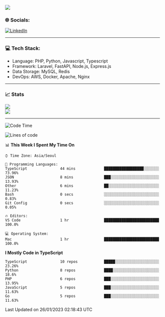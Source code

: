 <!--[![](https://visitcount.itsvg.in/api?id=jin-wk&icon=7&color=12)](https://visitcount.itsvg.in)-->
<!--[![Hits](https://hits.seeyoufarm.com/api/count/incr/badge.svg?url=https%3A%2F%2Fgithub.com%2Fjin-wk&count_bg=%235F625C&title_bg=%23555555&icon=github.svg&icon_color=%23E7E7E7&title=Hits&edge_flat=false)](https://hits.seeyoufarm.com)-->
![](https://komarev.com/ghpvc/?username=jin-wk&color=lightgrey&style=for-the-badge)

### 🌐 Socials:
[![LinkedIn](https://img.shields.io/badge/LinkedIn-%230077B5.svg?logo=linkedin&logoColor=white)](https://linkedin.com/in/jinwook-lee-242625241) 

---

### 💻 Tech Stack:
  - Language: PHP, Python, Javascript, Typescript
  - Framework: Laravel, FastAPI, Node.js, Express.js
  - Data Storage: MySQL, Redis
  - DevOps: AWS, Docker, Apache, Nginx

---

### 📈 Stats
![](https://github-readme-stats.vercel.app/api?username=jin-wk&theme=dark&hide_border=true&include_all_commits=true&count_private=true)<br/>
![](https://github-readme-streak-stats.herokuapp.com/?user=jin-wk&theme=dark&hide_border=true)<br/>

---

<!--START_SECTION:waka-->
![Code Time](http://img.shields.io/badge/Code%20Time-364%20hrs%2035%20mins-blue)

![Lines of code](https://img.shields.io/badge/From%20Hello%20World%20I%27ve%20Written-206%20Thousand%20lines%20of%20code-blue)

📊 **This Week I Spent My Time On** 

```text
⌚︎ Time Zone: Asia/Seoul

💬 Programming Languages: 
TypeScript               44 mins             ██████████████████░░░░░░░   73.96% 
JSON                     8 mins              ███░░░░░░░░░░░░░░░░░░░░░░   13.93% 
Other                    6 mins              ██░░░░░░░░░░░░░░░░░░░░░░░   11.23% 
Bash                     0 secs              ░░░░░░░░░░░░░░░░░░░░░░░░░   0.83% 
Git Config               0 secs              ░░░░░░░░░░░░░░░░░░░░░░░░░   0.05%

🔥 Editors: 
VS Code                  1 hr                █████████████████████████   100.0%

💻 Operating System: 
Mac                      1 hr                █████████████████████████   100.0%

```

**I Mostly Code in TypeScript** 

```text
TypeScript               10 repos            █████░░░░░░░░░░░░░░░░░░░░   23.26% 
Python                   8 repos             ████░░░░░░░░░░░░░░░░░░░░░   18.6% 
PHP                      6 repos             ███░░░░░░░░░░░░░░░░░░░░░░   13.95% 
JavaScript               5 repos             ███░░░░░░░░░░░░░░░░░░░░░░   11.63% 
Go                       5 repos             ███░░░░░░░░░░░░░░░░░░░░░░   11.63%

```



 Last Updated on 26/01/2023 02:18:43 UTC
<!--END_SECTION:waka-->
